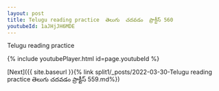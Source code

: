 ```yaml
---
layout: post
title: Telugu reading practice  తెలుగు  చదవడం  ప్రాక్టీస్ 560
youtubeId: 1aJHjJH6MDE
---
```

 
 
Telugu reading practice
 
 
 
 
 


{% include youtubePlayer.html id=page.youtubeId %}
 
[Next]({{ site.baseurl }}{% link  split1/_posts/2022-03-30-Telugu reading practice  తెలుగు  చదవడం  ప్రాక్టీస్ 559.md%})
 
